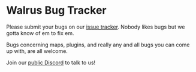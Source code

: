 # Walrus Bug Tracker

Please submit your bugs on our [issue tracker](https://github.com/WalrusNetwork/bugs/issues). Nobody likes bugs but we gotta know of em to fix em.

Bugs concerning maps, plugins, and really any and all bugs you can come up with, are all welcome.

Join our [public Discord](https://discord.gg/eySJYEb) to talk to us!
